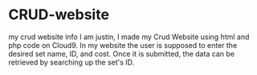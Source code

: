 # CRUD-website
my crud website info
I am justin, I made my Crud Website using html and php code on Cloud9. In my website the user is supposed to enter the desired set name, ID, and cost. Once it is submitted, the data can be retrieved by searching up the set's ID.
